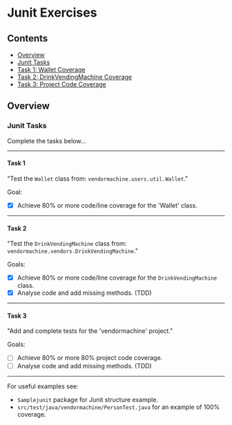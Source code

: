 # Junit Exercises

<!--TOC_START-->
## Contents
- [Overview](#overview)
- [Junit Tasks](#Junit-Tasks)
- [Task 1: Wallet Coverage](#Task-1)
- [Task 2: DrinkVendingMachine Coverage](#Task-2)
- [Task 3: Project Code Coverage](#Task-3)

<!--TOC_END-->
## Overview

###	Junit Tasks

Complete the tasks below...
	
---

#### Task 1
 
"Test the `Wallet` class from:    `vendormachine.users.util.Wallet`."
	  	
Goal: 
- [x] Achieve 80% or more code/line coverage for the 'Wallet' class.

---

#### Task 2

"Test the `DrinkVendingMachine` class from:	`vendormachine.vendors.DrinkVendingMachine`."

Goals: 
- [x] Achieve 80% or more code/line coverage for the `DrinkVendingMachine` class.
- [x] Analyse code and add missing methods. (TDD)

---

#### Task 3

 "Add and complete tests for the 'vendormachine' project."
 
Goals: 
- [ ] Achieve 80% or more 80% project code coverage.
- [ ] Analyse code and add missing methods. (TDD)

---

For useful examples see:
- `Samplejunit` package for Junit structure example.
- `src/test/java/vendormachine/PersonTest.java` for an example of 100% coverage.

